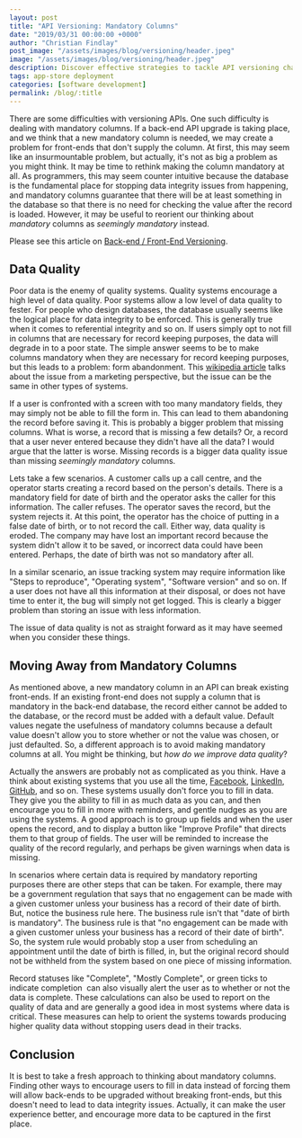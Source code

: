 ```yaml
---
layout: post
title: "API Versioning: Mandatory Columns"
date: "2019/03/31 00:00:00 +0000"
author: "Christian Findlay"
post_image: "/assets/images/blog/versioning/header.jpeg"
image: "/assets/images/blog/versioning/header.jpeg"
description: Discover effective strategies to tackle API versioning challenges and ensure data quality without relying on mandatory columns. Learn how to improve user experience, maintain data integrity, and enable seamless back-end upgrades without breaking front-ends.
tags: app-store deployment
categories: [software development]
permalink: /blog/:title
---
```


There are some difficulties with versioning APIs. One such difficulty is dealing with mandatory columns. If a back-end API upgrade is taking place, and we think that a new mandatory column is needed, we may create a problem for front-ends that don't supply the column. At first, this may seem like an insurmountable problem, but actually, it's not as big a problem as you might think. It may be time to rethink making the column mandatory at all. As programmers, this may seem counter intuitive because the database is the fundamental place for stopping data integrity issues from happening, and mandatory columns guarantee that there will be at least something in the database so that there is no need for checking the value after the record is loaded. However, it may be useful to reorient our thinking about _mandatory_ columns as _seemingly mandatory_ instead.

Please see this article on [Back-end / Front-End Versioning](back-end-front-end-versioning).

Data Quality
------------

Poor data is the enemy of quality systems. Quality systems encourage a high level of data quality. Poor systems allow a low level of data quality to fester. For people who design databases, the database usually seems like the logical place for data integrity to be enforced. This is generally true when it comes to referential integrity and so on. If users simply opt to not fill in columns that are necessary for record keeping purposes, the data will degrade in to a poor state. The simple answer seems to be to make columns mandatory when they are necessary for record keeping purposes, but this leads to a problem: form abandonment. This [wikipedia article](https://en.wikipedia.org/wiki/Abandonment_rate) talks about the issue from a marketing perspective, but the issue can be the same in other types of systems.

If a user is confronted with a screen with too many mandatory fields, they may simply not be able to fill the form in. This can lead to them abandoning the record before saving it. This is probably a bigger problem that missing columns. What is worse, a record that is missing a few details? Or, a record that a user never entered because they didn't have all the data? I would argue that the latter is worse. Missing records is a bigger data quality issue than missing _seemingly mandatory_ columns.

Lets take a few scenarios. A customer calls up a call centre, and the operator starts creating a record based on the person's details. There is a mandatory field for date of birth and the operator asks the caller for this information. The caller refuses. The operator saves the record, but the system rejects it. At this point, the operator has the choice of putting in a false date of birth, or to not record the call. Either way, data quality is eroded. The company may have lost an important record because the system didn't allow it to be saved, or incorrect data could have been entered. Perhaps, the date of birth was not so mandatory after all.

In a similar scenario, an issue tracking system may require information like "Steps to reproduce", "Operating system", "Software version" and so on. If a user does not have all this information at their disposal, or does not have time to enter it, the bug will simply not get logged. This is clearly a bigger problem than storing an issue with less information.

The issue of data quality is not as straight forward as it may have seemed when you consider these things.

Moving Away from Mandatory Columns
----------------------------------

As mentioned above, a new mandatory column in an API can break existing front-ends. If an existing front-end does not supply a column that is mandatory in the back-end database, the record either cannot be added to the database, or the record must be added with a default value. Default values negate the usefulness of mandatory columns because a default value doesn't allow you to store whether or not the value was chosen, or just defaulted. So, a different approach is to avoid making mandatory columns at all. You might be thinking, but _how do we improve data quality_?

Actually the answers are probably not as complicated as you think. Have a think about existing systems that you use all the time, [Facebook](https://www.facebook.com/), [LinkedIn](https://www.linkedin.com), [GitHub](https://github.com/), and so on. These systems usually don't force you to fill in data. They give you the ability to fill in as much data as you can, and then encourage you to fill in more with reminders, and gentle nudges as you are using the systems. A good approach is to group up fields and when the user opens the record, and to display a button like "Improve Profile" that directs them to that group of fields. The user will be reminded to increase the quality of the record regularly, and perhaps be given warnings when data is missing.

In scenarios where certain data is required by mandatory reporting purposes there are other steps that can be taken. For example, there may be a government regulation that says that no engagement can be made with a given customer unless your business has a record of their date of birth.  But, notice the business rule here. The business rule isn't that "date of birth is mandatory". The business rule is that "no engagement can be made with a given customer unless your business has a record of their date of birth". So, the system rule would probably stop a user from scheduling an appointment until the date of birth is filled, in, but the original record should not be withheld from the system based on one piece of missing information.

Record statuses like "Complete", "Mostly Complete", or green ticks to indicate completion  can also visually alert the user as to whether or not the data is complete. These calculations can also be used to report on the quality of data and are generally a good idea in most systems where data is critical. These measures can help to orient the systems towards producing higher quality data without stopping users dead in their tracks.

Conclusion
----------

It is best to take a fresh approach to thinking about mandatory columns. Finding other ways to encourage users to fill in data instead of forcing them will allow back-ends to be upgraded without breaking front-ends, but this doesn't need to lead to data integrity issues. Actually, it can make the user experience better, and encourage more data to be captured in the first place.
